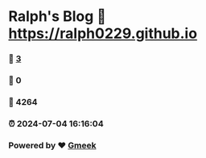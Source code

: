 # Ralph's Blog :link: https://ralph0229.github.io 
### :page_facing_up: [3](https://ralph0229.github.io/tag.html) 
### :speech_balloon: 0 
### :hibiscus: 4264 
### :alarm_clock: 2024-07-04 16:16:04 
### Powered by :heart: [Gmeek](https://github.com/Meekdai/Gmeek)
